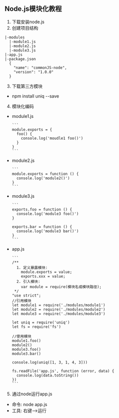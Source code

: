## Node.js模块化教程
1. 下载安装node.js
2. 创建项目结构
  
  ```
  |-modules
    |-module1.js
    |-module2.js
    |-module3.js
  |-app.js
  |-package.json
    {
      "name": "commonJS-node",
      "version": "1.0.0"
    }
  ```
3. 下载第三方模块
  * npm install uniq --save
4. 模块化编码
  * module1.js
    
	    ```
	    module.exports = {
	      foo() {
	        console.log('moudle1 foo()')
	      }
	    }
	    ```
  * module2.js
    
	    ```
	    module.exports = function () {
	      console.log('module2()')
	    }
	    ```
  * module3.js
    
	    ```
	    exports.foo = function () {
	      console.log('module3 foo()')
	    }
	    
	    exports.bar = function () {
	      console.log('module3 bar()')
	    }
	    ```
  * app.js 
    
	    ```
	    /**
	      1. 定义暴露模块:
	        module.exports = value;
	        exports.xxx = value;
	      2. 引入模块:
	        var module = require(模块名或模块路径);
	     */
	    "use strict";
	    //引用模块
	    let module1 = require('./modules/module1')
	    let module2 = require('./modules/module2')
	    let module3 = require('./modules/module3')
	    
	    let uniq = require('uniq')
	    let fs = require('fs')
	    
	    //使用模块
	    module1.foo()
	    module2()
	    module3.foo()
	    module3.bar()
	    
	    console.log(uniq([1, 3, 1, 4, 3]))
	    
	    fs.readFile('app.js', function (error, data) {
	      console.log(data.toString())
	    })
	    ```
5. 通过node运行app.js
  * 命令: node app.js
  * 工具: 右键-->运行